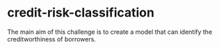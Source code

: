 # credit-risk-classification
The main aim of this challenge is to create a model that can identify the creditworthiness of borrowers.
